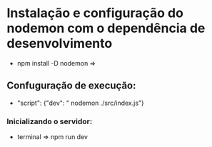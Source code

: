 # Instalação e configuração do nodemon com o dependência de desenvolvimento

* npm install -D nodemon => 

## Confuguração de execução:

* "script": {"dev": " nodemon ./src/index.js"}

### Inicializando o servidor:

* terminal => npm run dev







